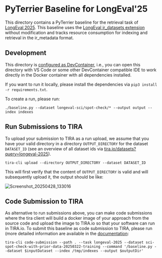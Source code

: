 # PyTerrier Baseline for LongEval'25

This directory contains a PyTerrier baseline for the retrieval task of [LongEval 2025](https://clef-longeval.github.io/). This baseline uses the [LongEval ir_datasets extension](https://github.com/clef-longeval/ir-datasets-longeval) without modification and tracks resource consumption for indexing and retrieval in the ir_metadata format.

## Development

This directory is [configured as DevContainer](https://code.visualstudio.com/docs/devcontainers/containers), i.e., you can open this directory with VS Code or some other DevContainer compatible IDE to work directly in the Docker container with all dependencies installed.

If you want to run it locally, please install the dependencies via `pip3 install -r requirements.txt`.

To create a run, please run:

```
./baseline.py --dataset longeval-sci/spot-check/* --output output --index indexes
```

## Run Submissions to TIRA

To upload your submission to TIRA as a run upload, we assume that you have your valid directory in a directory `OUTPUT_DIRECTORY` for the dataset `DATASET_ID` (see an overview of all dataset ids via [tira.io/datasets?query=longeval-2025](https://archive.tira.io/datasets?query=longeval-2025)).

```
tira-cli upload --directory OUTPUT_DIRECTORY --dataset DATASET_ID
```

This will first verify that the content of `OUTPUT_DIRECTORY` is valid and will subsequently upload it, the output should be like:

![Screenshot_20250428_133016](https://github.com/user-attachments/assets/50a4ee85-e599-4c2f-bb83-dcb382d889f4)


## Code Submission to TIRA

As alternative to run submissions above, you can make code submissions where the tira client will build a docker image of your approach from the source code and upload the image to TIRA.io so that your software can run in TIRA.io. To submit this baseline as code submission to TIRA, please run (more detailed information are available in the [documentation](https://docs.tira.io/participants/participate.html#submitting-your-submission):

```
tira-cli code-submission --path . --task longeval-2025 --dataset sci-spot-check-with-prior-data-20250322-training --command '/baseline.py --dataset $inputDataset --index /tmp/indexes --output $outputDir'
```
